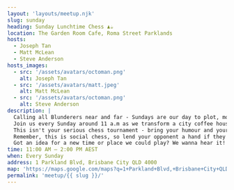 ```yaml
---
layout: 'layouts/meetup.njk'
slug: sunday
heading: Sunday Lunchtime Chess ♟️☕
location: The Garden Room Cafe, Roma Street Parklands
hosts:
  - Joseph Tan
  - Matt McLean
  - Steve Anderson
hosts_images:
  - src: '/assets/avatars/octoman.png'
    alt: Joseph Tan
  - src: '/assets/avatars/matt.jpeg'
    alt: Matt McLean
  - src: '/assets/avatars/octoman.png'
    alt: Steve Anderson
description: |
  Calling all Blunderers near and far - Sundays are our day to plot, move and laugh. <br />
  Join us every Sunday around 11 a.m as we transform a city coffee house into a casual chess haven. Early birds, latecomers, and every bird in between is welcome! <br />
  This isn't your serious chess tournament - bring your humour and your favourite chess set from home. We need at least half our chess crew rocking unique sets every week! Extra props if it's got some personality. And don't forget a timer if you like to play with one. <br />
  Remember, this is social chess, so lend your opponent a hand if they need it! Give some extra time, point out potential moves, or let 'em take a move back. We're all about wholesome fun - no scorekeeping, fees, or cutthroat competition here. <br />
  Got an idea for a new time or place we could play? We wanna hear it! All ages and experience levels...you guessed it: welcome! Show off your chess skills or come as a newbie - either way, you'll fit right in. We know you've got the chops
time: 11:00 AM – 2:00 PM AEST
when: Every Sunday
address: 1 Parkland Blvd, Brisbane City QLD 4000
map: 'https://maps.google.com/maps?q=1+Parkland+Blvd,+Brisbane+City+QLD+4000,+Australia&output=embed'
permalink: 'meetup/{{ slug }}/'
---
```

